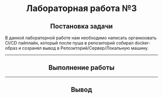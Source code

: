 <h1 align="center">Лабораторная работа №3</h1>

<h2 align="center">Постановка задачи</h2>
В данной лабораторной работе нам необходимо написать организовать CI/CD пайплайн, который после пуша в репозиторий собирал docker-образ и созранял вывод в Репозиторий/Сервер/Локальную машину. 

---

<h2 align="center">Выполнение работы</h2>


---

<h2 align="center">Вывод</h2>
